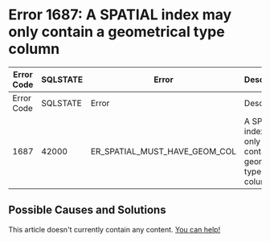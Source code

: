 
# Error 1687: A SPATIAL index may only contain a geometrical type column


| Error Code | SQLSTATE | Error | Description |
| --- | --- | --- | --- |
| Error Code | SQLSTATE | Error | Description |
| 1687 | 42000 | ER_SPATIAL_MUST_HAVE_GEOM_COL | A SPATIAL index may only contain a geometrical type column |




## Possible Causes and Solutions


This article doesn't currently contain any content. [You can help!](/kb/en/writing-and-editing-knowledge-base-articles/)

